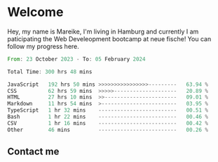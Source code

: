 # Welcome

Hey, my name is Mareike, I'm living in Hamburg and currently I am paticipating the Web Develeopment bootcamp at neue fische!
You can follow my progress here.

<!--START_SECTION:waka-->

```rust
From: 23 October 2023 - To: 05 February 2024

Total Time: 300 hrs 48 mins

JavaScript   192 hrs 50 mins >>>>>>>>>>>>>>>>---------   63.94 %
CSS          62 hrs 59 mins  >>>>>--------------------   20.89 %
HTML         27 hrs 10 mins  >>-----------------------   09.01 %
Markdown     11 hrs 54 mins  >------------------------   03.95 %
TypeScript   1 hr 32 mins    -------------------------   00.51 %
Bash         1 hr 22 mins    -------------------------   00.46 %
CSV          1 hr 16 mins    -------------------------   00.42 %
Other        46 mins         -------------------------   00.26 %
```

<!--END_SECTION:waka-->

## Contact me



